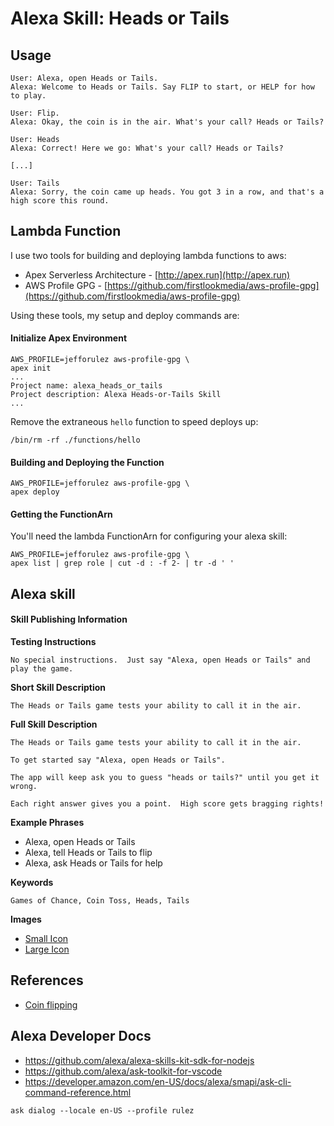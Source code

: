 
# Alexa Skill: Heads or Tails

## Usage

```
User: Alexa, open Heads or Tails.
Alexa: Welcome to Heads or Tails. Say FLIP to start, or HELP for how to play.

User: Flip.
Alexa: Okay, the coin is in the air. What's your call? Heads or Tails?

User: Heads
Alexa: Correct! Here we go: What's your call? Heads or Tails?

[...]

User: Tails
Alexa: Sorry, the coin came up heads. You got 3 in a row, and that's a high score this round.
```

## Lambda Function

I use two tools for building and deploying lambda functions to aws:

* Apex Serverless Architecture - [http://apex.run](http://apex.run)
* AWS Profile GPG - [https://github.com/firstlookmedia/aws-profile-gpg](https://github.com/firstlookmedia/aws-profile-gpg)

Using these tools, my setup and deploy commands are:

#### Initialize Apex Environment

```
AWS_PROFILE=jefforulez aws-profile-gpg \
apex init
...
Project name: alexa_heads_or_tails
Project description: Alexa Heads-or-Tails Skill
...
```

Remove the extraneous `hello` function to speed deploys up:

```
/bin/rm -rf ./functions/hello
```

#### Building and Deploying the Function

```
AWS_PROFILE=jefforulez aws-profile-gpg \
apex deploy
```

#### Getting the FunctionArn

You'll need the lambda FunctionArn for configuring your alexa skill:

```
AWS_PROFILE=jefforulez aws-profile-gpg \
apex list | grep role | cut -d : -f 2- | tr -d ' '
```

## Alexa skill

#### Skill Publishing Information

**Testing Instructions**

```
No special instructions.  Just say "Alexa, open Heads or Tails" and play the game.
```

**Short Skill Description**

```
The Heads or Tails game tests your ability to call it in the air.
```

**Full Skill Description**

```
The Heads or Tails game tests your ability to call it in the air.

To get started say "Alexa, open Heads or Tails".

The app will keep ask you to guess "heads or tails?" until you get it wrong.

Each right answer gives you a point.  High score gets bragging rights!
```

**Example Phrases**

- Alexa, open Heads or Tails
- Alexa, tell Heads or Tails to flip
- Alexa, ask Heads or Tails for help

**Keywords**

```
Games of Chance, Coin Toss, Heads, Tails
```

**Images**

- [Small Icon](./images/skill-108.png)
- [Large Icon](./images/skill-512.png)


## References

- [Coin flipping](https://en.wikipedia.org/wiki/Coin_flipping6)


## Alexa Developer Docs

- https://github.com/alexa/alexa-skills-kit-sdk-for-nodejs
- https://github.com/alexa/ask-toolkit-for-vscode
- https://developer.amazon.com/en-US/docs/alexa/smapi/ask-cli-command-reference.html

```
ask dialog --locale en-US --profile rulez
```

